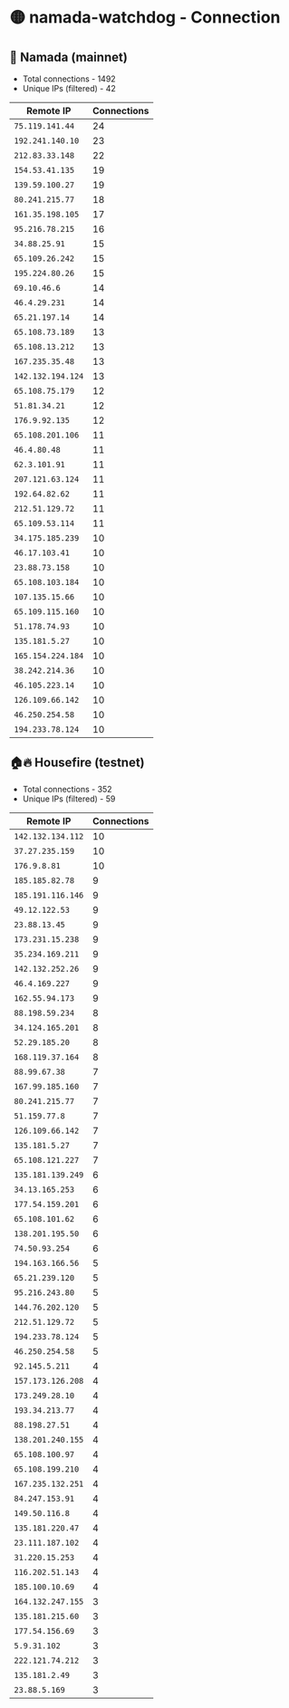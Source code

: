 # 🟡 namada-watchdog - Connection

## 🚀 Namada (mainnet)
- Total connections - 1492
- Unique IPs (filtered) - 42

| Remote IP | Connections |
|-----------|-------------|
| `75.119.141.44` | 24 |
| `192.241.140.10` | 23 |
| `212.83.33.148` | 22 |
| `154.53.41.135` | 19 |
| `139.59.100.27` | 19 |
| `80.241.215.77` | 18 |
| `161.35.198.105` | 17 |
| `95.216.78.215` | 16 |
| `34.88.25.91` | 15 |
| `65.109.26.242` | 15 |
| `195.224.80.26` | 15 |
| `69.10.46.6` | 14 |
| `46.4.29.231` | 14 |
| `65.21.197.14` | 14 |
| `65.108.73.189` | 13 |
| `65.108.13.212` | 13 |
| `167.235.35.48` | 13 |
| `142.132.194.124` | 13 |
| `65.108.75.179` | 12 |
| `51.81.34.21` | 12 |
| `176.9.92.135` | 12 |
| `65.108.201.106` | 11 |
| `46.4.80.48` | 11 |
| `62.3.101.91` | 11 |
| `207.121.63.124` | 11 |
| `192.64.82.62` | 11 |
| `212.51.129.72` | 11 |
| `65.109.53.114` | 11 |
| `34.175.185.239` | 10 |
| `46.17.103.41` | 10 |
| `23.88.73.158` | 10 |
| `65.108.103.184` | 10 |
| `107.135.15.66` | 10 |
| `65.109.115.160` | 10 |
| `51.178.74.93` | 10 |
| `135.181.5.27` | 10 |
| `165.154.224.184` | 10 |
| `38.242.214.36` | 10 |
| `46.105.223.14` | 10 |
| `126.109.66.142` | 10 |
| `46.250.254.58` | 10 |
| `194.233.78.124` | 10 |

## 🏠🔥 Housefire (testnet)

- Total connections - 352
- Unique IPs (filtered) - 59

| Remote IP | Connections |
|-----------|-------------|
| `142.132.134.112` | 10 |
| `37.27.235.159` | 10 |
| `176.9.8.81` | 10 |
| `185.185.82.78` | 9 |
| `185.191.116.146` | 9 |
| `49.12.122.53` | 9 |
| `23.88.13.45` | 9 |
| `173.231.15.238` | 9 |
| `35.234.169.211` | 9 |
| `142.132.252.26` | 9 |
| `46.4.169.227` | 9 |
| `162.55.94.173` | 9 |
| `88.198.59.234` | 8 |
| `34.124.165.201` | 8 |
| `52.29.185.20` | 8 |
| `168.119.37.164` | 8 |
| `88.99.67.38` | 7 |
| `167.99.185.160` | 7 |
| `80.241.215.77` | 7 |
| `51.159.77.8` | 7 |
| `126.109.66.142` | 7 |
| `135.181.5.27` | 7 |
| `65.108.121.227` | 7 |
| `135.181.139.249` | 6 |
| `34.13.165.253` | 6 |
| `177.54.159.201` | 6 |
| `65.108.101.62` | 6 |
| `138.201.195.50` | 6 |
| `74.50.93.254` | 6 |
| `194.163.166.56` | 5 |
| `65.21.239.120` | 5 |
| `95.216.243.80` | 5 |
| `144.76.202.120` | 5 |
| `212.51.129.72` | 5 |
| `194.233.78.124` | 5 |
| `46.250.254.58` | 5 |
| `92.145.5.211` | 4 |
| `157.173.126.208` | 4 |
| `173.249.28.10` | 4 |
| `193.34.213.77` | 4 |
| `88.198.27.51` | 4 |
| `138.201.240.155` | 4 |
| `65.108.100.97` | 4 |
| `65.108.199.210` | 4 |
| `167.235.132.251` | 4 |
| `84.247.153.91` | 4 |
| `149.50.116.8` | 4 |
| `135.181.220.47` | 4 |
| `23.111.187.102` | 4 |
| `31.220.15.253` | 4 |
| `116.202.51.143` | 4 |
| `185.100.10.69` | 4 |
| `164.132.247.155` | 3 |
| `135.181.215.60` | 3 |
| `177.54.156.69` | 3 |
| `5.9.31.102` | 3 |
| `222.121.74.212` | 3 |
| `135.181.2.49` | 3 |
| `23.88.5.169` | 3 |

